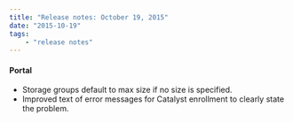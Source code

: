 ```yaml
---
title: "Release notes: October 19, 2015"
date: "2015-10-19"
tags:
    - "release notes"
---
```




#### Portal
+ Storage groups default to max size if no size is specified.
+ Improved text of error messages for Catalyst enrollment to clearly state the problem.


